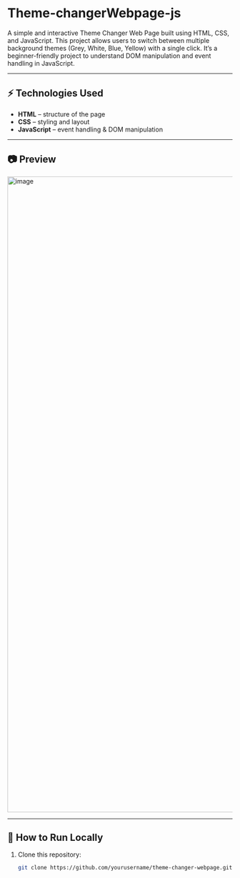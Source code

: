 # Theme-changerWebpage-js
A simple and interactive Theme Changer Web Page built using HTML, CSS, and JavaScript. This project allows users to switch between multiple background themes (Grey, White, Blue, Yellow) with a single click. It’s a beginner-friendly project to understand DOM manipulation and event handling in JavaScript.


---

## ⚡ Technologies Used
- **HTML** – structure of the page  
- **CSS** – styling and layout  
- **JavaScript** – event handling & DOM manipulation  

---

## 📷 Preview
<img width="2559" height="1424" alt="image" src="https://github.com/user-attachments/assets/346ce143-c695-4de7-a52a-e6806700698e" />


---

## 📌 How to Run Locally
1. Clone this repository:
   ```bash
   git clone https://github.com/yourusername/theme-changer-webpage.git
